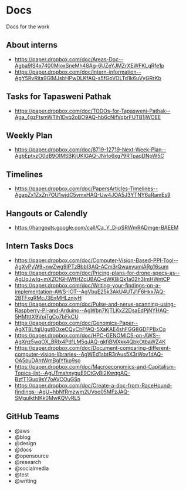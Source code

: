 # Docs
Docs for the work

## About interns
- https://paper.dropbox.com/doc/Areas-Doc--Agba9lS4x7400MjoxSneMh48Ag-6UZeYJMZrXEWFKLqRfe1p
- https://paper.dropbox.com/doc/intern-information--AgY5RvRita9GlMJsbHPwDLKfAQ-s5fGoVOLTd1k6uVyGRrKb

## Tasks for Tapasweni Pathak
- https://paper.dropbox.com/doc/TODOs-for-Tapasweni-Pathak--Aga_4gzFtsmWTlh1Dvq2oBO9AQ-hb6cNifVqbrFUTB1jWOEE

## Weekly Plan
- https://paper.dropbox.com/doc/8719-12719-Next-Week-Plan--AgbEptxzO0dB9OIMSBKjUKlGAQ-JNrlo6xg79RTpaqDNpW5C

## Timelines
- https://paper.dropbox.com/doc/PapersArticles-Timelines--AgapZx1ZxZn7OU1wjdC5vmxHAQ-Uw4JOA5J3YTNY6aRamEs9

## Hangouts or Calendly
- https://hangouts.google.com/call/Ca_Y_D-pSRWmRADmge-BAEEM

## Intern Tasks Docs

- https://paper.dropbox.com/doc/Computer-Vision-Based-PPI-Tool--AgXyPyW9~nwZwg9IPTzBbbI3AQ-ACm3rQwaxyumiARg16sum
- https://paper.dropbox.com/doc/Pricing-plans-for-drone-specs-as--AgUqJwIq~mXZCfGHWftHZcUBAQ-dWKBiQk1a02h3ImHWntCP
- https://paper.dropbox.com/doc/Writing-your-findings-on-a-implementation-AWS-IOT--AgVbuE25k3AkU4UTJ1F6Hkx7AQ-2BTFxgRMcJ3EnMHLznjyH
- https://paper.dropbox.com/doc/Pulse-and-nerve-scanning-using-Raspberry-PI-and-Arduino--AgWbn7KjTLKxZ2DsaEdPjNYHAQ-5HMtttX9VpiTgCo7bFkCU
- https://paper.dropbox.com/doc/Genomics-Paper--AgXT8LfqjUgut8OxeCQyChFfAQ-5XaKAE4shFGG8GDFPBxCq
- https://paper.dropbox.com/doc/HPC-GENOMICS-on-AWS--AgXnz5wqOX_BRIx4Pd1LM5qJAQ-gkfiBMXkk4QbkOtbaWZ4K
- https://paper.dropbox.com/doc/Document-comparing-different-computer-vision-libraries--AgWEd1abtR3rAus5X3rWov1dAQ-OA5puDAhtWmBglYfkp9so
- https://paper.dropbox.com/doc/Macroeconomics-and-Capitalism-Topics-list--AgUTmahnyguE9CtGyBI2KwqgAQ-BzfT1Gup9sY7oAVCOuGSn
- https://paper.dropbox.com/doc/Create-a-doc-from-RaceHound-findings--AgU~hbNfRmzwm2UVoo05MFzJAQ-SMgulkthIKk0MwKQVvRL5

## GitHub Teams
- @aws
- @blog
- @design
- @docs
- @opensource
- @research
- @socialmedia
- @test
- @writing

